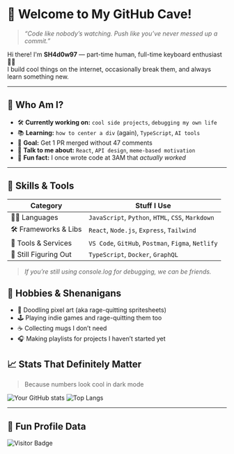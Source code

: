 # 🌟 Welcome to My GitHub Cave!

> *“Code like nobody’s watching. Push like you’ve never messed up a commit.”*

Hi there! I'm **SH4d0w97** — part-time human, full-time keyboard enthusiast 👨‍💻  
I build cool things on the internet, occasionally break them, and always learn something new.

---

## 🧠 Who Am I?

- 🛠️ **Currently working on:** `cool side projects`, `debugging my own life`
- 📚 **Learning:** `how to center a div` (again), `TypeScript`, `AI tools`
- 🎯 **Goal:** Get 1 PR merged without 47 comments  
- 💬 **Talk to me about:** `React`, `API design`, `meme-based motivation`
- 🧃 **Fun fact:** I once wrote code at 3AM that *actually worked*

---

## 💼 Skills & Tools

| Category | Stuff I Use |
|---|---|
| 👨‍💻 Languages | `JavaScript`, `Python`, `HTML`, `CSS`, `Markdown` |
| 🛠️ Frameworks & Libs | `React`, `Node.js`, `Express`, `Tailwind` |
| 🔧 Tools & Services | `VS Code`, `GitHub`, `Postman`, `Figma`, `Netlify` |
| 🧪 Still Figuring Out | `TypeScript`, `Docker`, `GraphQL` |

> *If you’re still using console.log for debugging, we can be friends.*


<!--  

## 🚀 Featured Projects

| Project | What It Does | Link |
|--------|--------------|------|
| **CoolApp™** | A productivity tool that... procrastinates with you | [🔗 Check it out](https://github.com/SH4d0w97/coolapp) |
| **404 Game** | A mini game you play *on purpose* when a page doesn’t load | [🎮 Play it](https://github.com/SH4d0w97/404-game) |
| **Daily Dev Quotes Bot** | Tweets a random inspirational quote, but sometimes it roasts you | [🤖 Peek here](https://github.com/SH4d0w97/dev-quotes-bot) |

> *More soon. My GitHub repos are like my plants – mostly alive, sometimes neglected.*

-->


## 🧸 Hobbies & Shenanigans

- 🎨 Doodling pixel art (aka rage-quitting spritesheets)
- 🕹️ Playing indie games and rage-quitting them too
- ☕ Collecting mugs I don’t need
- 🎧 Making playlists for projects I haven’t started yet


<!--
## 📬 Let’s Connect

[![LinkedIn](https://img.shields.io/badge/-LinkedIn-blue?style=flat-square&logo=linkedin&logoColor=white)](https://linkedin.com/in/your-profile)  
[![Portfolio](https://img.shields.io/badge/-Portfolio-000?style=flat-square&logo=firefox&logoColor=white)](https://yourwebsite.com)  
[![Email](https://img.shields.io/badge/-Email-D14836?style=flat-square&logo=gmail&logoColor=white)](mailto:you@example.com)

-->


## 📈 Stats That Definitely Matter

> Because numbers look cool in dark mode

![Your GitHub stats](https://github-readme-stats.vercel.app/api?username=SH4d0w97&show_icons=true&theme=tokyonight)
![Top Langs](https://github-readme-stats.vercel.app/api/top-langs/?username=SH4d0w97&layout=compact&theme=tokyonight)

---

## 👀 Fun Profile Data

![Visitor Badge](https://visitor-badge.laobi.icu/badge?page_id=SH4d0w97&title=👀+visits)


<!--
**SH4d0w97/SH4d0w97** is a ✨ _special_ ✨ repository because its `README.md` (this file) appears on your GitHub profile.

Here are some ideas to get you started:

- 🔭 I’m currently working on ...
- 🌱 I’m currently learning ...
- 👯 I’m looking to collaborate on ...
- 🤔 I’m looking for help with ...
- 💬 Ask me about ...
- 📫 How to reach me: ...
- 😄 Pronouns: ...
- ⚡ Fun fact: ...
-->
